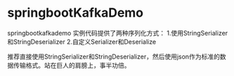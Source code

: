 # springbootKafkaDemo
springbootkafkademo
实例代码提供了两种序列化方式：
1.使用StringSerializer和StringDeserializer
2.自定义Serializer和Deserialize

推荐直接使用StringSerializer和StringDeserializer，然后使用json作为标准的数据传输格式。站在巨人的肩膀上，事半功倍。
